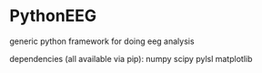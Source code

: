 # PythonEEG
generic python framework for doing eeg analysis

dependencies (all available via pip):
numpy
scipy
pylsl
matplotlib
